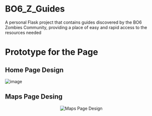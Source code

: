 # BO6_Z_Guides
A personal Flask project that contains guides discovered by the BO6 Zombies Community, providing a place of easy and rapid access to the resources needed

# Prototype for the Page

## Home Page Design
![image](https://github.com/user-attachments/assets/7971bd6e-cc9a-4832-9106-165d30eacbf3)

## Maps Page Desing
<div align="center">
  <img src="https://github.com/user-attachments/assets/2631933b-a116-46d2-90cf-e26e187116ad" alt="Maps Page Design">
</div>
